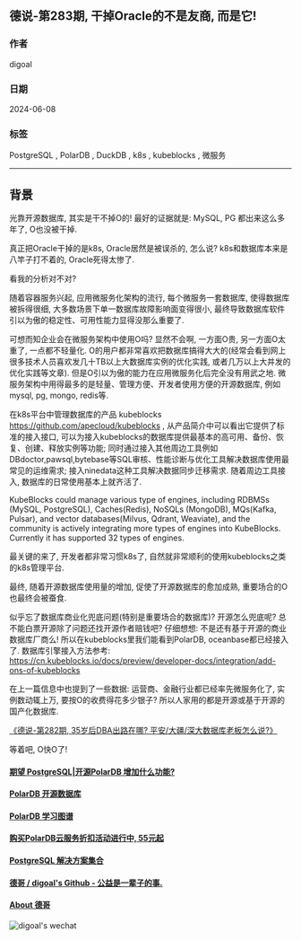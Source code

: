 ## 德说-第283期, 干掉Oracle的不是友商, 而是它!   
                     
### 作者                                            
digoal                                            
                                            
### 日期                                            
2024-06-08                                  
                                            
### 标签                           
PostgreSQL , PolarDB , DuckDB , k8s , kubeblocks , 微服务                
                                            
----                                            
                                            
## 背景    
  
光靠开源数据库, 其实是干不掉O的! 最好的证据就是: MySQL, PG 都出来这么多年了, O也没被干掉.    
  
真正把Oracle干掉的是k8s, Oracle居然是被误杀的, 怎么说?  k8s和数据库本来是八竿子打不着的, Oracle死得太惨了.    
  
看我的分析对不对?   
  
随着容器服务兴起, 应用微服务化架构的流行, 每个微服务一套数据库, 使得数据库被拆得很细, 大多数场景下单一数据库故障影响面变得很小, 最终导致数据库软件引以为傲的稳定性、可用性能力显得没那么重要了.    
  
可想而知企业会在微服务架构中使用O吗? 显然不会啊, 一方面O贵, 另一方面O太重了, 一点都不轻量化. O的用户都非常喜欢把数据库搞得大大的(经常会看到网上很多技术人员喜欢发几十TB以上大数据库实例的优化实践, 或者几万以上大并发的优化实践等文章). 但是O引以为傲的能力在应用微服务化后完全没有用武之地. 微服务架构中用得最多的是轻量、管理方便、开发者使用方便的开源数据库, 例如mysql, pg, mongo, redis等.     
  
在k8s平台中管理数据库的产品 kubeblocks https://github.com/apecloud/kubeblocks  , 从产品简介中可以看出它提供了标准的接入接口, 可以为接入kubeblocks的数据库提供最基本的高可用、备份、恢复、创建、释放实例等功能; 同时通过接入其他周边工具例如DBdoctor,pawsql,bytebase等SQL审核、性能诊断与优化工具解决数据库使用最常见的运维需求; 接入ninedata这种工具解决数据同步迁移需求.  随着周边工具接入, 数据库的日常使用基本上就齐活了.    
  
KubeBlocks could manage various type of engines, including RDBMSs (MySQL, PostgreSQL), Caches(Redis), NoSQLs (MongoDB), MQs(Kafka, Pulsar), and vector databases(Milvus, Qdrant, Weaviate), and the community is actively integrating more types of engines into KubeBlocks. Currently it has supported 32 types of engines.  
  
最关键的来了, 开发者都非常习惯k8s了, 自然就非常顺利的使用kubeblocks之类的k8s管理平台.    
  
最终, 随着开源数据库使用量的增加, 促使了开源数据库的愈加成熟, 重要场合的O也最终会被蚕食.    
  
似乎忘了数据库商业化兜底问题(特别是重要场合的数据库)? 开源怎么兜底呢? 总不能白票开源除了问题还找开源作者赔钱吧? 仔细想想: 不是还有基于开源的商业数据库厂商么!  所以在kubeblocks里我们能看到PolarDB, oceanbase都已经接入了.   数据库引擎接入方法参考: https://cn.kubeblocks.io/docs/preview/developer-docs/integration/add-ons-of-kubeblocks     
  
在上一篇信息中也提到了一些数据: 运营商、金融行业都已经率先微服务化了, 实例数动辄上万, 要按O的收费得花多少银子? 所以人家用的都是开源或基于开源的国产化数据库.    
  
[《德说-第282期, 35岁后DBA出路在哪? 平安/大疆/深大数据库老板怎么说?》](../202406/20240605_01.md)    
  
等着吧, O快O了!     
  
  
  
#### [期望 PostgreSQL|开源PolarDB 增加什么功能?](https://github.com/digoal/blog/issues/76 "269ac3d1c492e938c0191101c7238216")
  
  
#### [PolarDB 开源数据库](https://openpolardb.com/home "57258f76c37864c6e6d23383d05714ea")
  
  
#### [PolarDB 学习图谱](https://www.aliyun.com/database/openpolardb/activity "8642f60e04ed0c814bf9cb9677976bd4")
  
  
#### [购买PolarDB云服务折扣活动进行中, 55元起](https://www.aliyun.com/activity/new/polardb-yunparter?userCode=bsb3t4al "e0495c413bedacabb75ff1e880be465a")
  
  
#### [PostgreSQL 解决方案集合](../201706/20170601_02.md "40cff096e9ed7122c512b35d8561d9c8")
  
  
#### [德哥 / digoal's Github - 公益是一辈子的事.](https://github.com/digoal/blog/blob/master/README.md "22709685feb7cab07d30f30387f0a9ae")
  
  
#### [About 德哥](https://github.com/digoal/blog/blob/master/me/readme.md "a37735981e7704886ffd590565582dd0")
  
  
![digoal's wechat](../pic/digoal_weixin.jpg "f7ad92eeba24523fd47a6e1a0e691b59")
  
